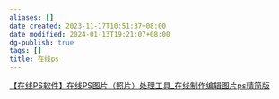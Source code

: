 ```yaml
---
aliases: []
date created: 2023-11-17T10:51:37+08:00
date modified: 2024-01-13T19:21:07+08:00
dg-publish: true
tags: []
title: 在线ps
---
```


[【在线PS软件】在线PS图片（照片）处理工具\_在线制作编辑图片ps精简版](https://www.uupoop.com/#/)